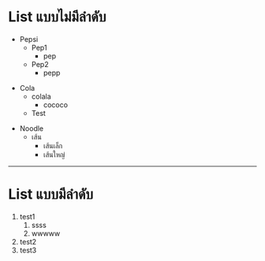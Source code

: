 # List แบบไม่มีลำดับ

- Pepsi
    - Pep1
        - pep
    - Pep2
        - pepp
* Cola
    * colala
        * cococo
    * Test
+ Noodle
    - เส้น
        - เส้นเล็ก
        - เส้นใหญ่
---
# List แบบมีลำดับ
1. test1
    1. ssss
    1. wwwww
2. test2
3. test3

